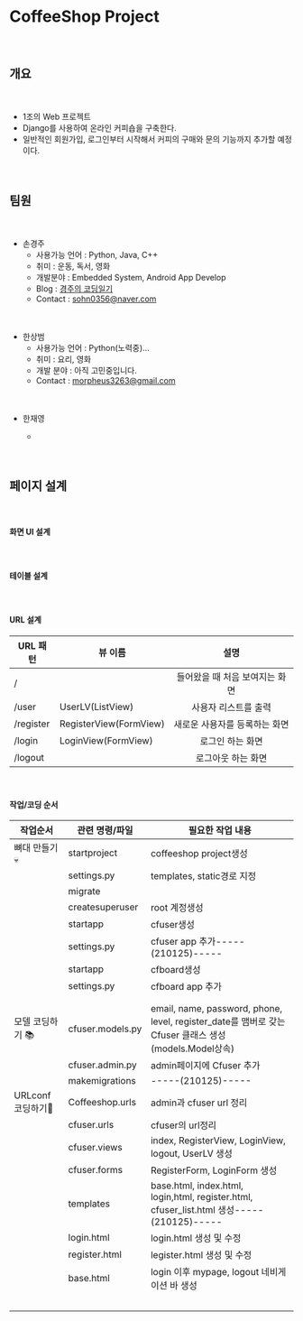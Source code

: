 # CoffeeShop Project

　

## 개요

　

* 1조의 Web 프로젝트
* Django를 사용하여 온라인 커피숍을 구축한다.
* 일반적인 회원가입, 로그인부터 시작해서 커피의 구매와 문의 기능까지 추가할 예정이다.

　

## 팀원

　

* 손경주
  * 사용가능 언어 : Python, Java, C++
  * 취미 : 운동, 독서, 영화
  * 개발분야 : Embedded System, Android App Develop
  * Blog : [경주의 코딩일기](https://sohn0356-git.github.io)
  * Contact : sohn0356@naver.com

　

* 한상범
  * 사용가능 언어 : Python(노력중)...
  * 취미 : 요리, 영화
  * 개발 분야 : 아직 고민중입니다.
  * Contact : morpheus3263@gmail.com
  

　


* 한재영

  * 

　

## 페이지 설계

　

#### 화면 UI 설계

　

#### 테이블 설계

　

#### URL 설계

| URL 패턴  | 뷰 이름                |              설명              |
| --------- | ---------------------- | :----------------------------: |
| /         |                        | 들어왔을 때 처음 보여지는 화면 |
| /user     | UserLV(ListView)       |      사용자 리스트를 출력      |
| /register | RegisterView(FormView) | 새로운 사용자를 등록하는 화면  |
| /login    | LoginView(FormView)    |        로그인 하는 화면        |
| /logout   |                        |       로그아웃 하는 화면       |

　

#### 작업/코딩 순서

| 작업순서          | 관련 명령/파일   | 필요한 작업 내용                                             |
| ----------------- | ---------------- | ------------------------------------------------------------ |
| 뼈대 만들기 💀     | startproject     | coffeeshop project생성                                       |
|                   | settings.py      | templates, static경로 지정                                   |
|                   | migrate          |                                                              |
|                   | createsuperuser  | root 계정생성                                                |
|                   | startapp         | cfuser생성                                                   |
|                   | settings.py      | cfuser app 추가-----(210125)-----                            |
|                   | startapp         | cfboard생성                                                  |
|                   | settings.py      | cfboard app 추가                                             |
|                   |                  |                                                              |
|                   |                  |                                                              |
| 모델 코딩하기 📚   | cfuser.models.py | email, name, password, phone, level, register_date를 맴버로 갖는 Cfuser 클래스 생성(models.Model상속) |
|                   | cfuser.admin.py  | admin페이지에 Cfuser 추가                                    |
|                   | makemigrations   | -----(210125)-----                                           |
| URLconf 코딩하기🔧 | Coffeeshop.urls  | admin과 cfuser url 정리                                      |
|                   | cfuser.urls      | cfuser의 url정리                                             |
|                   | cfuser.views     | index, RegisterView, LoginView, logout, UserLV 생성          |
|                   | cfuser.forms     | RegisterForm, LoginForm 생성                                 |
|                   | templates        | base.html, index.html, login,html, register.html, cfuser_list.html 생성-----(210125)----- |
|                   | login.html       | login.html 생성 및 수정                                      |
|                   | register.html    | legister.html 생성 및 수정                                   |
|                   | base.html        | login 이후 mypage, logout 네비게이션 바 생성                  |
|                   |                  |                                                              |
|                   |                  |                                                              |
|                   |                  |                                                              |
|                   |                  |                                                              |
|                   |                  |                                                              |

